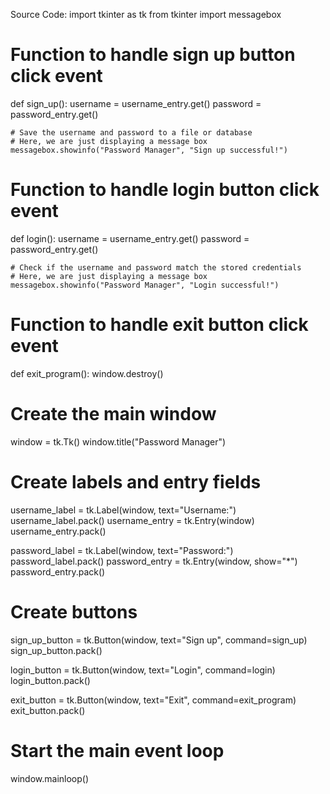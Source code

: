 Source Code:
import tkinter as tk
from tkinter import messagebox

# Function to handle sign up button click event
def sign_up():
    username = username_entry.get()
    password = password_entry.get()
    
    # Save the username and password to a file or database
    # Here, we are just displaying a message box
    messagebox.showinfo("Password Manager", "Sign up successful!")

# Function to handle login button click event
def login():
    username = username_entry.get()
    password = password_entry.get()
    
    # Check if the username and password match the stored credentials
    # Here, we are just displaying a message box
    messagebox.showinfo("Password Manager", "Login successful!")

# Function to handle exit button click event
def exit_program():
    window.destroy()

# Create the main window
window = tk.Tk()
window.title("Password Manager")

# Create labels and entry fields
username_label = tk.Label(window, text="Username:")
username_label.pack()
username_entry = tk.Entry(window)
username_entry.pack()

password_label = tk.Label(window, text="Password:")
password_label.pack()
password_entry = tk.Entry(window, show="*")
password_entry.pack()

# Create buttons
sign_up_button = tk.Button(window, text="Sign up", command=sign_up)
sign_up_button.pack()

login_button = tk.Button(window, text="Login", command=login)
login_button.pack()

exit_button = tk.Button(window, text="Exit", command=exit_program)
exit_button.pack()

# Start the main event loop
window.mainloop()
